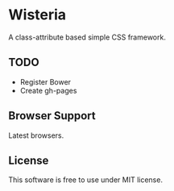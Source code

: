 # Wisteria

A class-attribute based simple CSS framework.

## TODO

+ Register Bower
+ Create gh-pages

## Browser Support

Latest browsers.


## License

This software is free to use under MIT license.